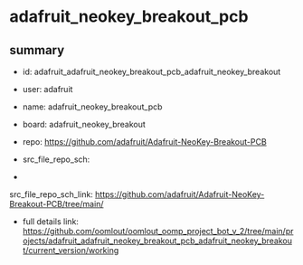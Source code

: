 # adafruit_neokey_breakout_pcb
 
## summary 
* id: adafruit_adafruit_neokey_breakout_pcb_adafruit_neokey_breakout
* user: adafruit
* name: adafruit_neokey_breakout_pcb
* board: adafruit_neokey_breakout
* repo: https://github.com/adafruit/Adafruit-NeoKey-Breakout-PCB



* src_file_repo_sch: 
*
 src_file_repo_sch_link: https://github.com/adafruit/Adafruit-NeoKey-Breakout-PCB/tree/main/
* full details link: https://github.com/oomlout/oomlout_oomp_project_bot_v_2/tree/main/projects/adafruit_adafruit_neokey_breakout_pcb_adafruit_neokey_breakout/current_version/working  






